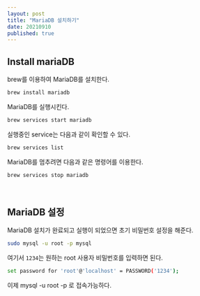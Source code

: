 ```yaml
---
layout: post
title: "MariaDB 설치하기"
date: 20210910
published: true
---
```


## Install mariaDB
brew를 이용하여 MariaDB를 설치한다.
```bash
brew install mariadb
```
MariaDB를 실행시킨다.
```bash
brew services start mariadb
```
실행중인 service는 다음과 같이 확인할 수 있다.
```bash
brew services list
```
MariaDB를 멈추려면 다음과 같은 명령어를 이용한다.
``` bash
brew services stop mariadb
```

<br>

## MariaDB 설정
MariaDB 설치가 완료되고 실행이 되었으면 초기 비밀번호 설정을 해준다.
```bash
sudo mysql -u root -p mysql
```
여기서 `1234`는 원하는 root 사용자 비밀번호를 입력하면 된다.
```bash
set password for 'root'@'localhost' = PASSWORD('1234');
```
이제 mysql -u root -p 로 접속가능하다.
